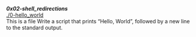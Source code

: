 ***0x02-shell_redirections***  
[./0-hello_world](./0-hello_world)  
This is a file Write a script that prints “Hello, World”, followed by a new line to the standard output.  
